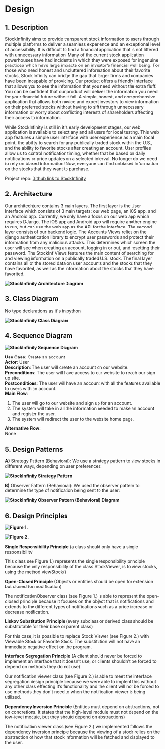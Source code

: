 # Design

## 1. Description

StockInfinity aims to provide transparent stock information to users through multiple platforms to deliver a seamless experience and an exceptional level of accessibility. It is difficult to find a financial application that is not littered with unnecessary information. Many of the current stock application powerhouses have had incidents in which they were exposed for ingenuine practices which have large impacts on an investor’s financial well being. For those who need honest and uncluttered information about their favorite stocks, Stock Infinity can bridge the gap that larger firms and companies have been incapable of providing. Our product offers a friendly interface that allows you to see the information that you need without the extra fluff. You can be confident that our product will deliver the information you need for your financial future without fail. A simple, honest, and comprehensive application that allows both novice and expert investors to view information on their preferred stocks without having to sift through unnecessary information or worry about conflicting interests of shareholders affecting their access to information.

While StockInfinity is still in it's early development stages, our web application is available to select any and all users for local testing. This web app features a simple user interface with user experience as a main focal point, the ability to search for any publically traded stock within the U.S., and the ability to favorite stocks after creating an account. User profiles allow us to control notification timing, whether that be based on daily notifications or price updates on a selected interval. No longer do we need to rely on biased information! Now, everyone can find unbiased information on the stocks that they want to purchase.

Project repo: [Github link to StockInfinity](https://github.com/davidknight00/finance_app)

## 2. Architecture

Our architechture contains 3 main layers. The first layer is the User Interface which consists of 3 main targets: our web page, an iOS app, and an Android app. Currently, we only have a focus on our web app which requires DJango. The iOS app and Android app will require another engine to run, but can use the web app as the API for the interface. The second layer consists of our backend logic. The Accounts Views relies on the django authentication library to encrypt user passwords and protect their information from any malicious attacks. This determines which screen the user will see when creating an account, logging in or out, and resetting their password. The StockInf Views features the main content of searching for and viewing information on a publically traded U.S. stock. The final layer contains all of the stored data on user accounts and the stocks that they have favorited, as well as the information about the stocks that they have favorited.

**![StockInfinity Architecture Diagram](./deliverable_images/architecture.jpg)**

## 3. Class Diagram

No type declarations as it's in python

**![StockInfinity Class Diagram](./deliverable_images/D5ClassDiagram.jpg)**

## 4. Sequence Diagram

**![StockInfinity Sequence Diagram](./deliverable_images/D5Question4.jpg)**

**Use Case**: Create an account\
**Actor**: User\
**Description**: The user will create an account on our website.\
**Preconditions**: The user will have access to our website to reach our sign up site.\
**Postconditions**: The user will have an account with all the features available to users with an account.\
**Main Flow**:
1. The user will go to our website and sign up for an account.
2. The system will take in all the information needed to make an account and register the user.
3. The system will redirect the user to the website home page.

**Alternative Flow**:\
None

## 5. Design Patterns

**A)** Strategy Pattern (Behavioral): We use a strategy pattern to view stocks in different ways, depending on user preferences:

**![StockInfinity Strategy Pattern](./deliverable_images/StratPat.JPG)**

**B)** Observer Pattern (Behavioral): We used the observer pattern to determine the type of notification being sent to the user:

**![StockInfinity Observer Pattern (Behavioral) Diagram](./deliverable_images/ObserverPattern.png)**

## 6. Design Principles
**![Figure 1.](./deliverable_images/ObserverPattern.png)**

**![Figure 2.](./deliverable_images/StratPat.jpg)**

**Single Responsibility Principle** (a class should only have a single responsibility)

This class see Figure 1.) represents the single responsibility principle because the only responsibility of the class StockViewer, is to view stocks, using the method viewStock()

**Open-Closed Principle** (Objects or entities should be open for extension but closed for modification)

The notificationObserver class (see Figure 1.) is able to represent the open-closed principle because it focuses on the object that is notifications and extends to the different types of notifications such as a price increase or decrease notification. 

**Liskov Substitution Principle** (every subclass or derived class should be substitutable for their base or parent class)

For this case, it is possible to replace Stock Viewer (see Figure 2.) with Viewable Stock or Favorite Stock. The substitution will not have an immediate negative effect on the program.
 
**Interface Segregation Principle** (A client should never be forced to implement an interface that it doesn’t use, or clients shouldn’t be forced to depend on methods they do not use)

Our notification viewer class (see Figure 2.) is able to meet the interface segregation design principle because we were able to implent this without any other class effecting it’s functionality and the client will not be forced to use methods they don’t need to when the notification viewer is being utilized.

**Dependency Inversion Principle** (Entities must depend on abstractions, not on concretions. It states that the high-level module must not depend on the low-level module, but they should depend on abstractions)

The notification viewer class (see Figure 2.) we implemented follows the dependency inversion principle because the viewing of a stock relies on the abstraction of how that stock information will be fetched and displayed to the user. 
